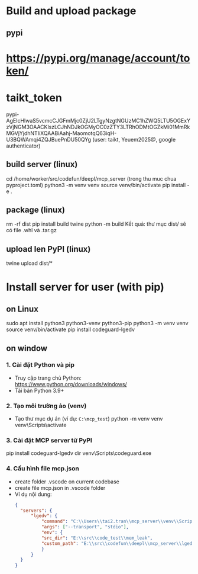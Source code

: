 # Build and upload package
## pypi
# https://pypi.org/manage/account/token/
# taikt_token
pypi-AgEIcHlwaS5vcmcCJGFmMjc0ZjU2LTgyNzgtNGUzMC1hZWQ5LTU5OGExYzVjNGM3OAACKlszLCJhNDJkOGMyOC0zZTY3LTRhODMtOGZkMi01MmRkMGVjYjdhNTIiXQAABiAahj-MaomotqQ63iqH-U3BQWAmqi4ZQJBuePnDU50QYg
(user: taikt, Yeuem2025@, google authenticator)

## build server (linux)
cd /home/worker/src/codefun/deepl/mcp_server
(trong thu muc chua pyproject.toml)
python3 -m venv venv
source venv/bin/activate
pip install -e .

## package (linux)
rm -rf dist
pip install build twine
python -m build
Kết quả: thư mục dist/ sẽ có file .whl và .tar.gz

## upload len PyPI (linux)
twine upload dist/*

# Install server for user (with pip)
## on Linux
sudo apt install python3 python3-venv python3-pip
python3 -m venv venv
source venv/bin/activate
pip install codeguard-lgedv

## on window
### 1. Cài đặt Python và pip
- Truy cập trang chủ Python: https://www.python.org/downloads/windows/
- Tải bản Python 3.9+ 
### 2. Tạo môi trường ảo (venv)
- Tạo thư mục dự án (ví dụ: `C:\mcp_test`)
  python -m venv venv
  venv\Scripts\activate

### 3. Cài đặt MCP server từ PyPI
  pip install codeguard-lgedv
  dir venv\Scripts\codeguard.exe

### 4. Cấu hình file mcp.json 
- create folder .vscode on current codebase
- create file mcp.json in .vscode folder
- Ví dụ nội dung:
  ```json
  {
    "servers": {
        "lgedv": {
            "command": "C:\\Users\\tai2.tran\\mcp_server\\venv\\Scripts\\codeguard.exe",
            "args": ["--transport", "stdio"],
            "env": {
            "src_dir": "E:\\src\\code_test\\mem_leak",
            "custom_path": "E:\\src\\codefun\\deepl\\mcp_server\\lgedv\\resources\\CustomRule.md" 
            }
        }
    }
  }
  ```




